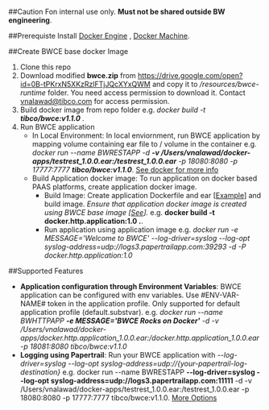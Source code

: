 ##Caution
Fon internal use only. **Must not be shared outside BW engineering**.

##Prerequiste
Install [Docker Engine](https://docs.docker.com/engine/installation) , [Docker Machine](https://docs.docker.com/machine/install-machine).

##Create BWCE base docker Image
1. Clone this repo
2. Download modified **bwce.zip** from https://drive.google.com/open?id=0B-tPKrxN5XKzRzlFTjJQcXYxQWM and copy it to _/resources/bwce-runtime_ folder. You need access permission to download it. Contact vnalawad@tibco.com for access permission.
2. Build docker image from repo folder e.g. 
 	_docker build  -t **tibco/bwce:v1.1.0** ._
3. Run BWCE application
	* In Local Environment: In local enviornment, run BWCE application by mapping volume containing ear file to / volume in the container
		e.g.  _docker run --name BWRESTAPP -d **-v /Users/vnalawad/docker-apps/testrest_1.0.0.ear:/testrest_1.0.0.ear** -p 18080:8080 -p 17777:7777 **tibco/bwce:v1.1.0**_. [See docker for more info](https://docs.docker.com/engine/userguide/dockervolumes)
	* Build Application docker image: To run application on docker based PAAS platforms, create application docker image. 
		* Build Image: Create application Dockerfile and ear [[Example](https://github.com/TIBCOSoftware/bwce-20-docker/tree/master/examples/http)] and build image. _Ensure that application docker image is created using BWCE base image [[See](https://github.com/TIBCOSoftware/bwce-20-docker/tree/master/examples/HTTP/Dockerfile)]._ e.g. **docker build -t docker.http.application:1.0 .**. 
		* Run application using application image e.g.  _docker run -e MESSAGE='Welcome to BWCE' --log-driver=syslog --log-opt syslog-address=udp://logs3.papertrailapp.com:39293 -d -P docker.http.application:1.0_

##Supported Features
* **Application configuration through Environment Variables**: BWCE application can be configured with env variables. Use #ENV-VAR-NAME# token in the application profile. Only supported for default application profile (default.substvar). e.g. _docker run --name BWHTTPAPP **-e MESSAGE='BWCE Rocks on Docker'** -d -v /Users/vnalawad/docker-apps/docker.http.application_1.0.0.ear:/docker.http.application_1.0.0.ear -p 18081:8080 tibco/bwce:v1.1.0_
* **Logging using Papertrail**: Run your BWCE application with  _--log-driver=syslog --log-opt syslog-address=udp://{your-papertrail-log-destination}_  e.g. docker run --name BWRESTAPP  **--log-driver=syslog --log-opt syslog-address=udp://logs3.papertrailapp.com:11111** -d -v /Users/vnalawad/docker-apps/testrest_1.0.0.ear:/testrest_1.0.0.ear -p 18080:8080 -p 17777:7777 tibco/bwce:v1.1.0. [More Options](http://help.papertrailapp.com/kb/configuration/configuring-centralized-logging-from-docker)
